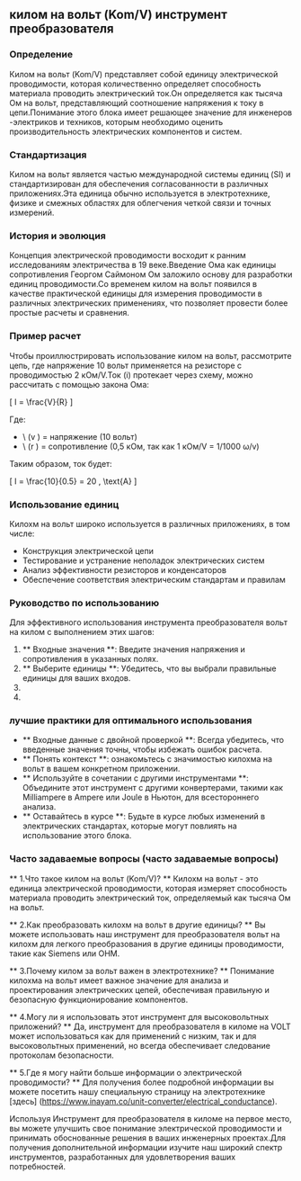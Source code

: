 ## килом на вольт (Kom/V) инструмент преобразователя

### Определение
Килом на вольт (Kom/V) представляет собой единицу электрической проводимости, которая количественно определяет способность материала проводить электрический ток.Он определяется как тысяча Ом на вольт, представляющий соотношение напряжения к току в цепи.Понимание этого блока имеет решающее значение для инженеров -электриков и техников, которым необходимо оценить производительность электрических компонентов и систем.

### Стандартизация
Килом на вольт является частью международной системы единиц (SI) и стандартизирован для обеспечения согласованности в различных приложениях.Эта единица обычно используется в электротехнике, физике и смежных областях для облегчения четкой связи и точных измерений.

### История и эволюция
Концепция электрической проводимости восходит к ранним исследованиям электричества в 19 веке.Введение Ома как единицы сопротивления Георгом Саймоном Ом заложило основу для разработки единиц проводимости.Со временем килом на вольт появился в качестве практической единицы для измерения проводимости в различных электрических применениях, что позволяет провести более простые расчеты и сравнения.

### Пример расчет
Чтобы проиллюстрировать использование килом на вольт, рассмотрите цепь, где напряжение 10 вольт применяется на резисторе с проводимостью 2 кОм/V.Ток (i) протекает через схему, можно рассчитать с помощью закона Ома:

\[ I = \frac{V}{R} \]

Где:
- \ (v \) = напряжение (10 вольт)
- \ (r \) = сопротивление (0,5 кОм, так как 1 кОм/V = 1/1000 ω/v)

Таким образом, ток будет:

\[ I = \frac{10}{0.5} = 20 \, \text{A} \]

### Использование единиц
Килохм на вольт широко используется в различных приложениях, в том числе:
- Конструкция электрической цепи
- Тестирование и устранение неполадок электрических систем
- Анализ эффективности резисторов и конденсаторов
- Обеспечение соответствия электрическим стандартам и правилам

### Руководство по использованию
Для эффективного использования инструмента преобразователя вольт на килом с выполнением этих шагов:
1. ** Входные значения **: Введите значения напряжения и сопротивления в указанных полях.
2. ** Выберите единицы **: Убедитесь, что вы выбрали правильные единицы для ваших входов.
3.
4.

### лучшие практики для оптимального использования
- ** Входные данные с двойной проверкой **: Всегда убедитесь, что введенные значения точны, чтобы избежать ошибок расчета.
- ** Понять контекст **: ознакомьтесь с значимостью килохма на вольт в вашем конкретном приложении.
- ** Используйте в сочетании с другими инструментами **: Объедините этот инструмент с другими конвертерами, такими как Milliampere в Ampere или Joule в Ньютон, для всестороннего анализа.
- ** Оставайтесь в курсе **: Будьте в курсе любых изменений в электрических стандартах, которые могут повлиять на использование этого блока.

### Часто задаваемые вопросы (часто задаваемые вопросы)

** 1.Что такое килом на вольт (Kom/V)? **
Килохм на вольт - это единица электрической проводимости, которая измеряет способность материала проводить электрический ток, определяемый как тысяча Ом на вольт.

** 2.Как преобразовать килохм на вольт в другие единицы? **
Вы можете использовать наш инструмент для преобразователя вольт на килохм для легкого преобразования в другие единицы проводимости, такие как Siemens или OHM.

** 3.Почему килом за вольт важен в электротехнике? **
Понимание килохма на вольт имеет важное значение для анализа и проектирования электрических цепей, обеспечивая правильную и безопасную функционирование компонентов.

** 4.Могу ли я использовать этот инструмент для высоковольтных приложений? **
Да, инструмент для преобразователя в киломе на VOLT может использоваться как для применений с низким, так и для высоковольтных применений, но всегда обеспечивает следование протоколам безопасности.

** 5.Где я могу найти больше информации о электрической проводимости? **
Для получения более подробной информации вы можете посетить нашу специальную страницу на электротехнике [здесь] (https://www.inayam.co/unit-converter/electrical_conductance).

Используя Инструмент для преобразователя в киломе на первое место, вы можете улучшить свое понимание электрической проводимости и принимать обоснованные решения в ваших инженерных проектах.Для получения дополнительной информации изучите наш широкий спектр инструментов, разработанных для удовлетворения ваших потребностей.